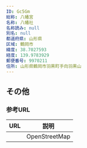 ```yaml
---
ID: Gc5Gm
総称: 八幡宮
名称: 八幡社
名称読み: null
別名: null
都道府県: 山形県
区域: 鶴岡市
緯度: 38.7027593
経度: 139.9783929
郵便番号: 9970211
住所: 山形県鶴岡市羽黒町手向羽黒山
---
```


## その他

### 参考URL

| URL | 説明          |
| --- | ------------- |
|     | OpenStreetMap |
